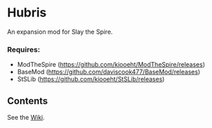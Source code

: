 # Hubris
An expansion mod for Slay the Spire.

### Requires:

* ModTheSpire (https://github.com/kiooeht/ModTheSpire/releases)
* BaseMod (https://github.com/daviscook477/BaseMod/releases)
* StSLib (https://github.com/kiooeht/StSLib/releases)

## Contents

See the [Wiki](https://github.com/kiooeht/Hubris/wiki).